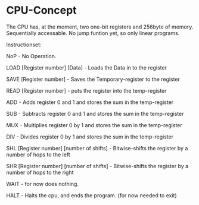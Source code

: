 # CPU-Concept

The CPU has, at the moment, two one-bit registers and 256byte of memory. Sequentially accessable.
No jump funtion yet, so only linear programs.


Instructionset:

NoP - No Operation.

LOAD [Register number] [Data] - Loads the Data in to the register

SAVE [Register number] - Saves the Temporary-register to the register

READ [Register number] - puts the register into the temp-register

ADD - Adds register 0 and 1 and stores the sum in the temp-register

SUB - Subtracts register 0 and 1 and stores the sum in the temp-register

MUX - Multiplies register 0 by 1 and stores the sum in the temp-register

DIV - Divides register 0 by 1 and stores the sum in the temp-register

SHL [Register number] [number of shifts] - Bitwise-shifts the register by a number of hops to the left

SHR [Register number] [number of shifts] - Bitwise-shifts the register by a number of hops to the right

WAIT - for now does nothing.

HALT - Halts the cpu, and ends the program. (for now needed to exit)
